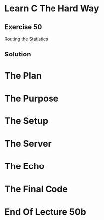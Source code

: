 Learn C The Hard Way
=======

Exercise 50
----

Routing the Statistics

Solution
----



The Plan
====



The Purpose
====



The Setup
====



The Server
====



The Echo
====



The Final Code
====



End Of Lecture 50b
=====


